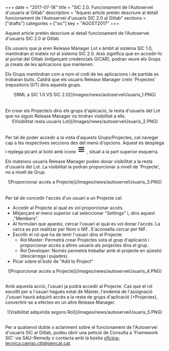 +++
date        = "2017-07-18"
title       = "SIC 2.0. Funcionament de l'Autoservei d'usuaris al Gitlab"
description = "Aquest article pretén descriure al detall funcionament de l'Autoservei d'usuaris SIC 2.0 al Gitlab"
sections    = ["drafts"]
categories  = ["sic"]
key         = "AGOST2017"
+++

Aquest article pretén descriure al detall funcionament de l'Autoservei d'usuaris SIC 2.0 al Gitlab

Els usuaris que ja eren Release Manager Lot x àmbit al sistema SIC 1.0, mantindran el mateix rol al sistema SIC 2.0. Això significa que en accedir-hi al portal del Gitlab (mitjançant credencials GICAR), podran veure els Grups ja creats de les aplicacions que mantenen.

Els Grups mantindran com a nom el codi de les aplicacions i de partida es trobaran buits. Caldrà que els usuaris Release Manager creïn 'Projectes' (repositoris GIT) dins aquests grups.

<center>![RML a SIC 1.0 VS SIC 2.0](/images/news/autoserveiUsuaris_1.PNG)</center>
<br/>
<br/>
En crear els Projecte/s dins els grups d'aplicació, la resta d'usuaris del Lot que no siguin Release Manager no tindran visibilitat a ells. 

<CENTER>![Visibilitat resta usuaris Lot](/images/news/autoserveiUsuaris_2.PNG)</center>
<br/>
<br/>
Per tal de poder accedir a la vista d'aquests Grups/Projectes, cal navegar cap a les respectives seccions des del menú d'opcions. Aquest es desplega i replega picant al botó amb icone <img style="display:inline" src="/images/news/icone_menu_gitlab.PNG" alt="icone menu gitlab"/> , situat a la part superior esquerra.

Els mateixos usuaris Release Manager poden donar visibilitat a la resta d'usuaris del Lot. La visibilitat la podran proporcionar a nivell de 'Projecte', no a nivell de Grup.

<CENTER>![Proporcionar accés a Projecte](/images/news/autoserveiUsuaris_3.PNG)</center>
<br/>
<br/>
Per tal de concedir l'accés d'un usuari a un Projecte cal:

* Accedir al Projecte al qual es vol proporcionar accés.
* Mitjançant el menú superior cal seleccionar "Settings" i, dins aquest ,"Members".
* Al formulari que apareix, cercar l'usuari al qual es vol donar l'accés. La cerca es pot realitzar per Nom o NIF. S'aconsella cercar per NIF.
* Escollir el rol que ha de tenir l'usuari dins el Projecte:
	* Rol Master: Permetrà crear Projectes sota el grup d'aplicació i proporcionar accés a altres usuaris als projectes dins el grup.
	* Rol Developer: Només permetrà treballar amb el projecte en qüestió (descàrrega i pujades).
* Picar sobre el botó de "Add to Project"

<CENTER>![Proporcionar accés a Projecte](/images/news/autoserveiUsuaris_4.PNG)</center>
<br/>

Amb aquesta acció, l'usuari ja podrà accedir al Projecte.
Cas que el rol escollit per a l'usuari hagués estat de Màster, l'endemà de l'assignació ,l'usuari haurà adquirit accés a la resta de grups d'aplicació (+Projectes), convertint-se a efectes en un altre Release Manager.

 <CENTER>![Visibilitat adquirida segons Rol](/images/news/autoserveiUsuaris_5.PNG)</center>
 <br/>
 
 Per a qualsevol dubte o aclariment sobre el funcionament de l'Autoservei d'usuaris SIC al Gitlab, podeu obrir una petició de Consulta a 'Framework SIC' via SAU-Remedy o contacta amb la bústia oficina-tecnica.canigo.ctti@gencat.cat.
 
 
